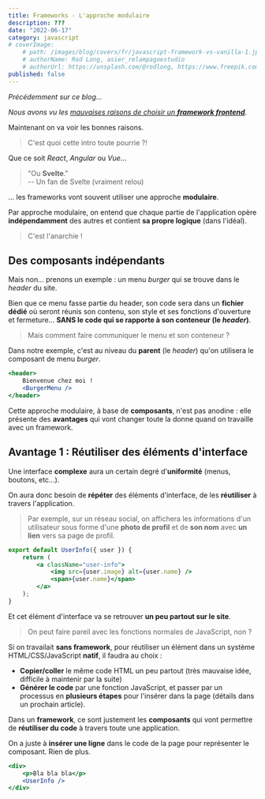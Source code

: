 ```yaml
---
title: Frameworks - L'approche modulaire
description: ???
date: "2022-06-17"
category: javascript
# coverImage:
    # path: /images/blog/covers/fr/javascript-framework-vs-vanilla-1.jpg
    # authorName: Rod Long, asier_relampagoestudio
    # authorUrl: https://unsplash.com/@rodlong, https://www.freepik.com/asier-relampagoestudio
published: false
---
```


_Précédemment sur ce blog..._

_Nous avons vu les [mauvaises raisons de choisir un **framework frontend**](/blog/javascript-framework-vs-vanilla)._

Maintenant on va voir les bonnes raisons.

> C'est quoi cette intro toute pourrie ?!

Que ce soit _React_, _Angular_ ou _Vue_...

> "Ou **Svelte**."  
> -- Un fan de Svelte (vraiment relou)

... les frameworks vont souvent utiliser une approche **modulaire**.

Par approche modulaire, on entend que chaque partie de l'application opère **indépendamment** des autres et contient **sa propre logique** (dans l'idéal).

> C'est l'anarchie !


## Des composants indépendants

Mais non... prenons un exemple : un menu _burger_ qui se trouve dans le _header_ du site.

Bien que ce menu fasse partie du header, son code sera dans un **fichier dédié** où seront réunis son contenu, son style et ses fonctions d'ouverture et fermeture... **SANS le code qui se rapporte à son conteneur (le _header_)**.

> Mais comment faire communiquer le menu et son conteneur ?

Dans notre exemple, c'est au niveau du **parent** (le _header_) qu'on utilisera le composant de menu _burger_.

```jsx
<header>
    Bienvenue chez moi !
    <BurgerMenu />
</header>
```

Cette approche modulaire, à base de **composants**, n'est pas anodine : elle présente des **avantages** qui vont changer toute la donne quand on travaille avec un framework.


## Avantage 1 : Réutiliser des éléments d'interface

Une interface **complexe** aura un certain degré d'**uniformité** (menus, boutons, etc...).

On aura donc besoin de **répéter** des éléments d'interface, de les **réutiliser** à travers l'application.

> Par exemple, sur un réseau social, on affichera les informations d'un utilisateur sous forme d'une **photo de profil** et de **son nom** avec **un lien** vers sa page de profil.  

```jsx
export default UserInfo({ user }) {
    return (
        <a className="user-info">
            <img src={user.image} alt={user.name} />
            <span>{user.name}</span>
        </a>
    );
}
```

Et cet élément d'interface va se retrouver **un peu partout sur le site**.

> On peut faire pareil avec les fonctions normales de JavaScript, non ?

Si on travailait **sans framework**, pour réutiliser un élément dans un système HTML/CSS/JavaScript **natif**, il faudra au choix :
- **Copier/coller** le même code HTML un peu partout (très mauvaise idée, difficile à maintenir par la suite)
- **Générer le code** par une fonction JavaScript, et passer par un processus en **plusieurs étapes** pour l'insérer dans la page (détails dans un prochain article).

Dans un **framework**, ce sont justement les **composants** qui vont permettre de **réutiliser du code** à travers toute une application.

On a juste à **insérer une ligne** dans le code de la page pour représenter le composant. Rien de plus.

```jsx
<div>
    <p>Bla bla bla</p>
    <UserInfo />
</div>
```
